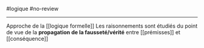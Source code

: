 #logique #no-review

---

Approche de la [[logique formelle]]
Les raisonnements sont étudiés du point de vue de la **propagation de la fausseté/vérité** entre [[prémisses]] et [[conséquence]]

